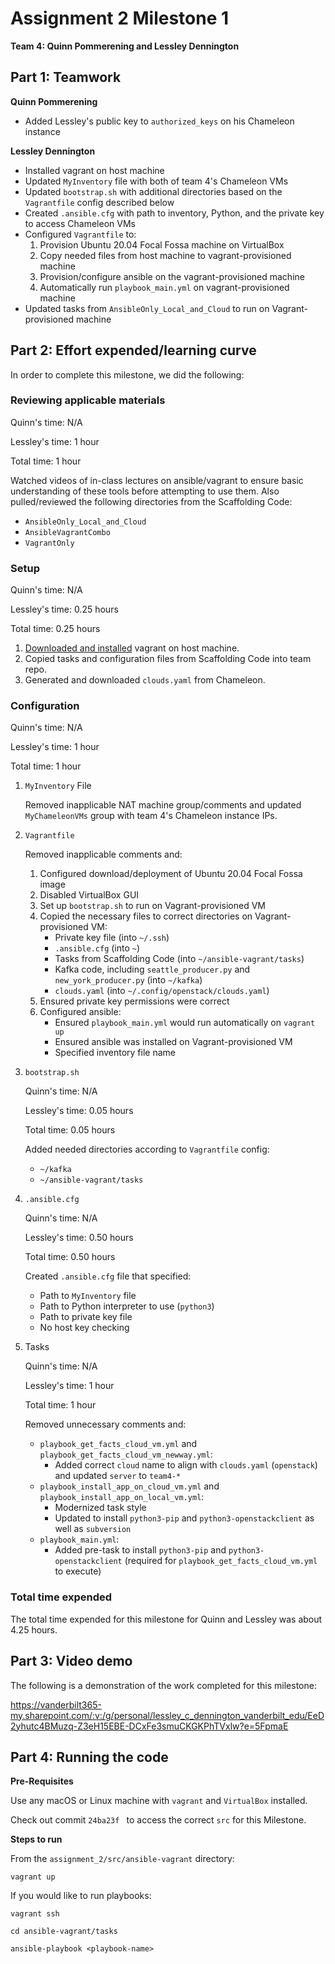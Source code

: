 # Assignment 2 Milestone 1

__Team 4: Quinn Pommerening and Lessley Dennington__

## Part 1: Teamwork

__Quinn Pommerening__
* Added Lessley's public key to `authorized_keys` on his Chameleon instance

__Lessley Dennington__

* Installed vagrant on host machine
* Updated `MyInventory` file with both of team 4's Chameleon VMs
* Updated `bootstrap.sh` with additional directories based on the `Vagrantfile` config described below
* Created `.ansible.cfg` with path to inventory, Python, and the private key to access Chameleon VMs
* Configured `Vagrantfile` to:
    1. Provision Ubuntu 20.04 Focal Fossa machine on VirtualBox
    2. Copy needed files from host machine to vagrant-provisioned
       machine
    3. Provision/configure ansible on the vagrant-provisioned machine
    4. Automatically run `playbook_main.yml` on vagrant-provisioned machine
* Updated tasks from `AnsibleOnly_Local_and_Cloud` to run on Vagrant-provisioned machine

## Part 2: Effort expended/learning curve

In order to complete this milestone, we did the following:

### Reviewing applicable materials

Quinn's time: N/A

Lessley's time: 1 hour

Total time: 1 hour

Watched videos of in-class lectures on ansible/vagrant to ensure basic understanding of these tools before attempting to use them. Also pulled/reviewed the following directories from the Scaffolding Code:

- `AnsibleOnly_Local_and_Cloud`
- `AnsibleVagrantCombo`
- `VagrantOnly`

### Setup

Quinn's time: N/A

Lessley's time: 0.25 hours

Total time: 0.25 hours

1. [Downloaded and installed](https://www.vagrantup.com/downloads) vagrant on host machine.
2. Copied tasks and configuration files from Scaffolding Code into team repo.
3. Generated and downloaded `clouds.yaml` from Chameleon.

### Configuration

Quinn's time: N/A

Lessley's time: 1 hour

Total time: 1 hour

1. `MyInventory` File

   Removed inapplicable NAT machine group/comments and updated `MyChameleonVMs` group with team 4's Chameleon instance IPs.

2. `Vagrantfile`

   Removed inapplicable comments and:
   1. Configured download/deployment of Ubuntu 20.04 Focal Fossa image
   2. Disabled VirtualBox GUI
   3. Set up `bootstrap.sh` to run on Vagrant-provisioned VM
   4. Copied the necessary files to correct directories on Vagrant-provisioned VM:
      * Private key file (into `~/.ssh`)
      * `.ansible.cfg` (into `~`)
      * Tasks from Scaffolding Code (into `~/ansible-vagrant/tasks`)
      * Kafka code, including `seattle_producer.py` and `new_york_producer.py` (into `~/kafka`)
      * `clouds.yaml` (into `~/.config/openstack/clouds.yaml`)
   5. Ensured private key permissions were correct
   6. Configured ansible:
      * Ensured `playbook_main.yml` would run automatically on `vagrant up`
      * Ensured ansible was installed on Vagrant-provisioned VM
      * Specified inventory file name

3. `bootstrap.sh`

   Quinn's time: N/A

   Lessley's time: 0.05 hours

   Total time: 0.05 hours

   Added needed directories according to `Vagrantfile` config:
   * `~/kafka`
   * `~/ansible-vagrant/tasks`

4. `.ansible.cfg`

   Quinn's time: N/A

   Lessley's time: 0.50 hours

   Total time: 0.50 hours

   Created `.ansible.cfg` file that specified:
   * Path to `MyInventory` file
   * Path to Python interpreter to use (`python3`)
   * Path to private key file
   * No host key checking

5. Tasks

   Quinn's time: N/A

   Lessley's time: 1 hour
   
   Total time: 1 hour

   Removed unnecessary comments and:
   * `playbook_get_facts_cloud_vm.yml` and `playbook_get_facts_cloud_vm_newway.yml`:
      * Added correct `cloud` name to align with `clouds.yaml` (`openstack`) and updated `server` to `team4-*`
   * `playbook_install_app_on_cloud_vm.yml` and `playbook_install_app_on_local_vm.yml`:
      * Modernized task style
      * Updated to install `python3-pip` and `python3-openstackclient` as well as `subversion`
   * `playbook_main.yml`:
      * Added pre-task to install `python3-pip` and `python3-openstackclient` (required for `playbook_get_facts_cloud_vm.yml` to execute)

### Total time expended

The total time expended for this milestone for Quinn and Lessley was
about 4.25 hours.

## Part 3: Video demo

The following is a demonstration of the work completed for this milestone:

https://vanderbilt365-my.sharepoint.com/:v:/g/personal/lessley_c_dennington_vanderbilt_edu/EeD2yhutc4BMuzq-Z3eH15EBE-DCxFe3smuCKGKPhTVxlw?e=5FpmaE

## Part 4: Running the code

__Pre-Requisites__

Use any macOS or Linux machine with `vagrant` and `VirtualBox`
installed.

Check out commit `24ba23f ` to access the correct `src` for this
Milestone.

__Steps to run__

From the `assignment_2/src/ansible-vagrant` directory:

`vagrant up`

If you would like to run playbooks:

`vagrant ssh`

`cd ansible-vagrant/tasks`

`ansible-playbook <playbook-name>`
